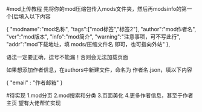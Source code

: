 #mod上传教程
先将你的mod压缩包传入mods文件夹，然后再modsinfo的第一个[后填入以下内容

{
	"modname":"mod名称",
	"tags":["mod标签","标签2"],
	"author":"mod作者名",
	"ver":"mod版本",
	"info":"mod简介",
	"warning":"注意事项，可不写此行",
	"addr":"mod下载地址，填 mods/压缩文件名 即可，也可指向外站"
},

语法一定要正确，逗号不能漏！否则会无法加载页面

如果想添加作者信息，在authors中新建文件，命名为 作者名.json，填以下内容

{
	"email" : "作者邮箱"
}

#待实现
1.mod分页
2.mod搜索和分类
3.页面美化
4.更多作者信息，甚至于作者主页
望有大佬帮忙实现